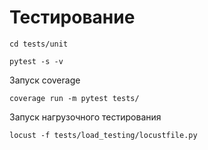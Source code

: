 # Тестирование 

```
cd tests/unit

pytest -s -v
```

Запуск coverage

```
coverage run -m pytest tests/
```

Запуск нагрузочного тестирования
```
locust -f tests/load_testing/locustfile.py
```